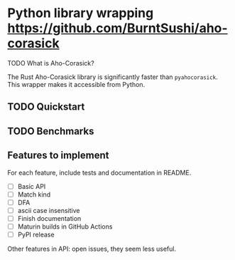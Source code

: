 # Python library wrapping https://github.com/BurntSushi/aho-corasick

TODO What is Aho-Corasick?

The Rust Aho-Corasick library is significantly faster than `pyahocorasick`.
This wrapper makes it accessible from Python.

## TODO Quickstart

## TODO Benchmarks

## Features to implement

For each feature, include tests and documentation in README.

* [ ] Basic API
* [ ] Match kind
* [ ] DFA
* [ ] ascii case insensitive
* [ ] Finish documentation
* [ ] Maturin builds in GitHub Actions
* [ ] PyPI release

Other features in API: open issues, they seem less useful.
